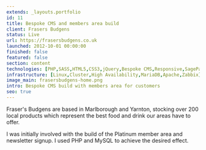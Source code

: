```yaml
---
extends: _layouts.portfolio
id: 11
title: Bespoke CMS and members area build
client: Frasers Budgens
status: Live
url: https://frasersbudgens.co.uk
launched: 2012-10-01 00:00:00
finished: false
featured: false
section: content
technologies: [PHP,SASS,HTML5,CSS3,jQuery,Bespoke CMS,Responsive,SagePay]
infrastructure: [Linux,Cluster,High Availability,MariaDB,Apache,Zabbix]
image_main: frasersbudgens-home.png
intro: Bespoke CMS build with members area for customers
seo: true
---
```


Fraser's Budgens are based in Marlborough and Yarnton, stocking over 200 local products which represent the best food and drink our areas have to offer.

I was initially involved with the build of the Platinum member area and newsletter signup. I used PHP and MySQL to achieve the desired effect.

